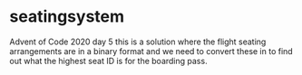 # seatingsystem
Advent of Code 2020 day 5 this is a solution where the flight seating arrangements are in a binary format and we need to convert these in to find out what the highest seat ID is for the boarding pass. 
